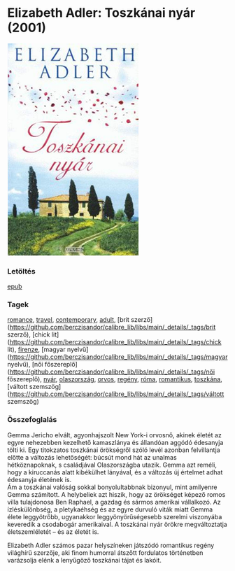 # <a name="id_1211">Elizabeth Adler: Toszkánai nyár (2001)</a>
<img src="https://github.com/BercziSandor/calibre_lib/raw/main/libs/main/Elizabeth%20Adler/Toszkanai%20nyar%20%281211%29/cover.jpg" alt="cover" width="300"/>

### Letöltés
[epub](https://github.com/BercziSandor/calibre_lib/raw/main/libs/main/Elizabeth%20Adler/Toszkanai%20nyar%20%281211%29/Toszkanai%20nyar%20-%20Elizabeth%20Adler.epub)

### Tagek
[romance](https://github.com/berczisandor/calibre_lib/libs/main/_details/_tags/romance), [travel](https://github.com/berczisandor/calibre_lib/libs/main/_details/_tags/travel), [contemporary](https://github.com/berczisandor/calibre_lib/libs/main/_details/_tags/contemporary), [adult](https://github.com/berczisandor/calibre_lib/libs/main/_details/_tags/adult), [brit szerző](https://github.com/berczisandor/calibre_lib/libs/main/_details/_tags/brit szerző), [chick lit](https://github.com/berczisandor/calibre_lib/libs/main/_details/_tags/chick lit), [firenze](https://github.com/berczisandor/calibre_lib/libs/main/_details/_tags/firenze), [magyar nyelvű](https://github.com/berczisandor/calibre_lib/libs/main/_details/_tags/magyar nyelvű), [női főszereplő](https://github.com/berczisandor/calibre_lib/libs/main/_details/_tags/női főszereplő), [nyár](https://github.com/berczisandor/calibre_lib/libs/main/_details/_tags/nyár), [olaszország](https://github.com/berczisandor/calibre_lib/libs/main/_details/_tags/olaszország), [orvos](https://github.com/berczisandor/calibre_lib/libs/main/_details/_tags/orvos), [regény](https://github.com/berczisandor/calibre_lib/libs/main/_details/_tags/regény), [róma](https://github.com/berczisandor/calibre_lib/libs/main/_details/_tags/róma), [romantikus](https://github.com/berczisandor/calibre_lib/libs/main/_details/_tags/romantikus), [toszkána](https://github.com/berczisandor/calibre_lib/libs/main/_details/_tags/toszkána), [váltott szemszög](https://github.com/berczisandor/calibre_lib/libs/main/_details/_tags/váltott szemszög)

### Összefoglalás
<div>
<p>Gemma ​Jericho elvált, agyonhajszolt New York-i orvosnő, akinek életét az egyre nehezebben kezelhető kamaszlánya és állandóan aggódó édesanyja tölti ki. Egy titokzatos toszkánai örökségről szóló levél azonban felvillantja előtte a változás lehetőségét: búcsút mond hát az unalmas hétköznapoknak, s családjával Olaszországba utazik. Gemma azt reméli, hogy a kiruccanás alatt kibékülhet lányával, és a változás új értelmet adhat édesanyja életének is.<br>Ám a toszkánai valóság sokkal bonyolultabbnak bizonyul, mint amilyenre Gemma számított. A helybeliek azt hiszik, hogy az örökséget képező romos villa tulajdonosa Ben Raphael, a gazdag és sármos amerikai vállalkozó. Az ízléskülönbség, a pletykaéhség és az egyre durvuló viták miatt Gemma élete leggyötrőbb, ugyanakkor leggyönyörűségesebb szerelmi viszonyába keveredik a csodabogár amerikaival. A toszkánai nyár örökre megváltoztatja életszemléletét – és az életét is. </p>
<p>Elizabeth Adler számos pazar helyszíneken játszódó romantikus regény világhírű szerzője, aki finom humorral átszőtt fordulatos történetben varázsolja elénk a lenyűgöző toszkánai tájat és lakóit.</p></div>


